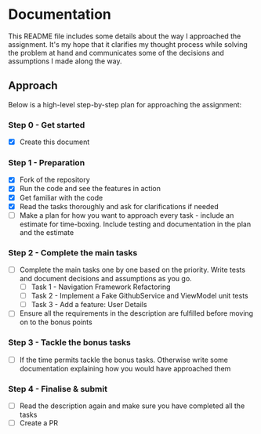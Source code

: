 # Documentation

This README file includes some details about the way I approached the assignment. It's my hope that it clarifies my thought process while solving the problem at hand and communicates some of the decisions and assumptions I made along the way.

## Approach

Below is a high-level step-by-step plan for approaching the assignment:

### Step 0 - Get started
- [x] Create this document

### Step 1 - Preparation
- [x] Fork of the repository
- [x] Run the code and see the features in action
- [x] Get familiar with the code
- [x] Read the tasks thoroughly and ask for clarifications if needed
- [ ] Make a plan for how you want to approach every task - include an estimate for time-boxing. Include testing and documentation in the plan and the estimate

### Step 2 - Complete the main tasks
- [ ] Complete the main tasks one by one based on the priority. Write tests and document decisions and assumptions as you go.
    - [ ] Task 1 - Navigation Framework Refactoring
    - [ ] Task 2 - Implement a Fake GithubService and ViewModel unit tests
    - [ ] Task 3 - Add a feature: User Details
- [ ] Ensure all the requirements in the description are fulfilled before moving on to the bonus points

### Step 3 - Tackle the bonus tasks
- [ ] If the time permits tackle the bonus tasks. Otherwise write some documentation explaining how you would have approached them

### Step 4 - Finalise & submit
- [ ] Read the description again and make sure you have completed all the tasks
- [ ] Create a PR 
